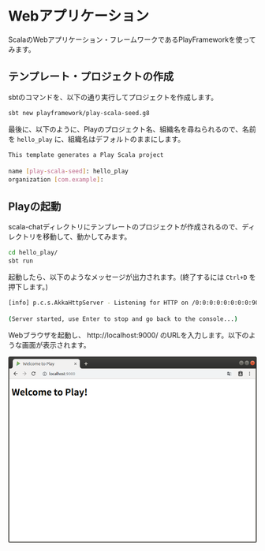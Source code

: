 # Webアプリケーション

ScalaのWebアプリケーション・フレームワークであるPlayFrameworkを使ってみます。

## テンプレート・プロジェクトの作成

sbtのコマンドを、以下の通り実行してプロジェクトを作成します。

```bash
sbt new playframework/play-scala-seed.g8
```

最後に、以下のように、Playのプロジェクト名、組織名を尋ねられるので、名前を `hello_play` に、組織名はデフォルトのままにします。

```bash
This template generates a Play Scala project 

name [play-scala-seed]: hello_play
organization [com.example]: 
```

## Playの起動

scala-chatディレクトリにテンプレートのプロジェクトが作成されるので、ディレクトリを移動して、動かしてみます。

```bash
cd hello_play/
sbt run
```

起動したら、以下のようなメッセージが出力されます。(終了するには `Ctrl+D` を押下します。)

```bash
[info] p.c.s.AkkaHttpServer - Listening for HTTP on /0:0:0:0:0:0:0:0:9000

(Server started, use Enter to stop and go back to the console...)
```

Webブラウザを起動し、 http://localhost:9000/ のURLを入力します。以下のような画面が表示されます。

<img src="./images/WelcomeToPlay.png" width="640px">
